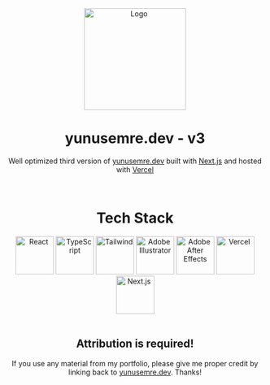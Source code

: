 <div align="center">
  <a href="https://www.yunusemre.dev" target="_blank"><img alt="Logo" src="https://github.com/yunusemre-dev/yunusemre.dev/assets/42357900/f9675d96-5364-4f00-b2eb-89a2a42b2bd8" width="200" /></a>
</div>
<h1 align="center">
  yunusemre.dev - v3
</h1>
<p align="center">
  Well optimized third version of <a href="https://www.yunusemre.dev" target="_blank">yunusemre.dev</a> built with <a href="https://nextjs.org/" target="_blank">Next.js</a> and hosted with <a href="https://vercel.com/" target="_blank">Vercel</a>
</p>
<br/>
<h1 align="center">
  Tech Stack
</h1>
<div align="center">
  <img alt="React" src="https://user-images.githubusercontent.com/42357900/218828330-592fc93d-d58f-4c78-95dd-4c48967a1619.png" height="75" />
  <img alt="TypeScript" src="https://user-images.githubusercontent.com/42357900/218827976-5f27e84e-577e-4578-b04a-8de12246274e.png" height="75" />
  <img alt="Tailwind" src="https://user-images.githubusercontent.com/42357900/218828205-2228cc0e-8cdc-4f6a-9dd8-a5793dd8ffe9.svg" width="75" />
  <img alt="Adobe Illustrator" src="https://user-images.githubusercontent.com/42357900/223562794-fdc135cc-08cd-49d5-8e0e-823ece1573cf.png" height="75" />
  <img alt="Adobe After Effects" src="https://user-images.githubusercontent.com/42357900/223562864-44fc1ce7-b969-4b47-b4ec-39a024f09f9c.png" height="75" />
  <img alt="Vercel" src="https://user-images.githubusercontent.com/42357900/219872747-281e8987-9cbd-4cd9-b068-f0e8e23ad2bf.png" height="75" />
  <img alt="Next.js" src="https://user-images.githubusercontent.com/42357900/218829328-e4d13281-93bf-488d-a36e-29a8c44580e1.svg" height="75" />
</div>
<br/>
<div>
  <h2 align="center">
    Attribution is required!
  </h2>
  <p align="center">
    If you use any material from my portfolio, please give me proper credit by linking back to <a href="https://www.yunusemre.dev" target="_blank">yunusemre.dev</a>. Thanks!
  </p>
</div>
